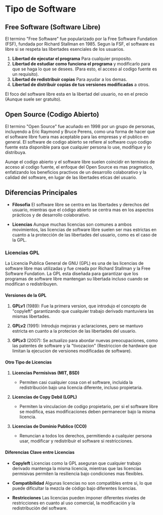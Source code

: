 #  Tipo de Software

## Free Software (Software Libre)

El termino "Free Software" fue popularizado por la Free Software Fundation (FSF), fundada por Richard Stallman en 1985. Segun la FSF, el software es libre si se respeta las libertades esenciales de los usuarios.

1. **Libertad de ejecutar el programa** Para cualquier proposito.
2. **Libertad de estudiar como funciona el programa** y modificarlo para que se haga lo que se desees. (Para esto, el acceso al codigo fuente es un requisito).
3. **Libertad de redistribuir copias** Para ayudar a los demas.
4. **Libertad de distribuir copias de tus versiones modificadas** a otros.

El foco del software libre esta en la libertad del usuario, no en el precio (Aunque suele ser gratuito).

## Open Source (Codigo Abierto)

El termino "Open Source" fue acuñado en 1998 por un grupo de personas, incluyendo a Eric Raymond y Bruce Perens, como una forma de hacer que el software libre fuera mas aceptable para las empresas y el publico en general. El software de codigo abierto se refiere al software cuyo codigo fuente esta disponible para que cualquier persona lo use, modifique y lo distribuya.

Aunqe el codigo abierto y el software libre suelen coincidir en terminos de acceso al codigo fuente, el enfoque del Open Source es mas pragmatico, enfatizando los beneficios practivos de un desarrollo colaborativo y la calidad del software, en lugar de las libertades eticas del usuario.

## Diferencias Principales

* **Filosofia** El software libre se centra en las libertades y derechos del usuario, mientras que el código abierto se centra mas en los aspectos prácticos y de desarrollo colaborativo.

* **Licencias** Aunque muchas licencias son comunes a ambos movimientos, las licencias de software libre suelen ser mas estrictas en cuanto a la protección de las libertades del usuario, como es el caso de la GPL.


### Licencias GPL

La Licencia Publica General de GNU (GPL) es una de las licencias de software libre mas utilizadas y fue creada por Richard Stallman  y la Free Software Fundation. La GPL esta diseñada para garantizar que los programas de software libre mantengan su libertada incluso cuando se modifican o redistribuyen.

#### Versiones de la GPL

1. **GPLv1** (1989): Fue la primera version, que introdujo el concepto de "copyleft" garantizando que cualquier trabajo derivado mantuviera las mismas libertades.

2. **GPLv2** (1991): Introdujo mejoras y aclaraciones, pero se mantuvo estricta en cuanto a la protecion de las libertades del usuario.

3. **GPLv3** (2007): Se actualizo para abordar nuevas preocupaciones, como las patentes de software y la "tivozacion" (Restriccion de hardware que limitan la ejecucion de versiones modificadas de software).


#### Otro Tipo de Licencias

1. **Licencias Permisivas (MIT, BSD)**

    * Permiten casi cualquier cosa con el software, incluida la redistribución bajo una licencia diferente, incluso propietaria.
    
2. **Licencias de Copy Debil (LGPL)**

    * Permiten la vinculacion de codigo propietario, per si el software libre se modifica, esas modificaciones deben permanecer bajo la misma licencia.
    
3. **Licencias de Dominio Publico (CC0)**

    * Renuncian a todos los derechos, permitiendo a cualquier persona usar, modificar y redistribuir el software si restricciones.
    
#### Diferencias Clave entre Licencias

* **Copyleft** Licencias como la GPL aseguran que cualquier trabajo derivado mantenga la misma licencia, mientras que las licencias permisivas permiten la resiliencia bajo condiciones mas flexibles.

* **Compatibilidad** Algunas licencias no son compatibles entre si, lo que puede dificultar la mezcla de código bajo diferentes licencias.

* **Restricciones** Las licencias pueden imponer diferentes niveles de restricciones en cuanto al uso comercial, la modificación y la redistribución del software.

    
